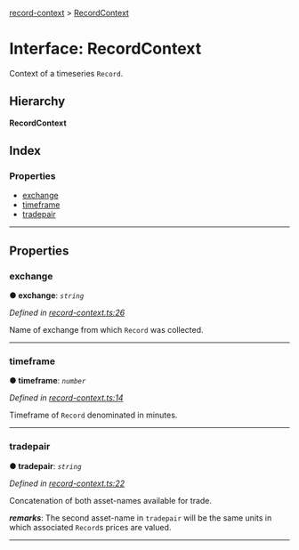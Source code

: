 [record-context](../README.md) > [RecordContext](../interfaces/recordcontext.md)

# Interface: RecordContext

Context of a timeseries `Record`.

## Hierarchy

**RecordContext**

## Index

### Properties

* [exchange](recordcontext.md#exchange)
* [timeframe](recordcontext.md#timeframe)
* [tradepair](recordcontext.md#tradepair)

---

## Properties

<a id="exchange"></a>

###  exchange

**● exchange**: *`string`*

*Defined in [record-context.ts:26](https://github.com/strong-roots-capital/record-context/blob/e7f0843/src/record-context.ts#L26)*

Name of exchange from which `Record` was collected.

___
<a id="timeframe"></a>

###  timeframe

**● timeframe**: *`number`*

*Defined in [record-context.ts:14](https://github.com/strong-roots-capital/record-context/blob/e7f0843/src/record-context.ts#L14)*

Timeframe of `Record` denominated in minutes.

___
<a id="tradepair"></a>

###  tradepair

**● tradepair**: *`string`*

*Defined in [record-context.ts:22](https://github.com/strong-roots-capital/record-context/blob/e7f0843/src/record-context.ts#L22)*

Concatenation of both asset-names available for trade.

*__remarks__*: The second asset-name in `tradepair` will be the same units in which associated `Record`s prices are valued.

___

